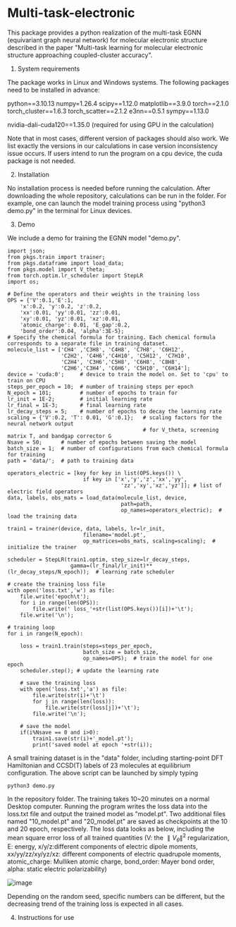 # Multi-task-electronic
This package provides a python realization of the multi-task EGNN (equivariant graph neural network) for molecular electronic structure described in the paper "Multi-task learning for molecular electronic structure approaching coupled-cluster accuracy".

1. System requirements

The package works in Linux and Windows systems. The following packages need to be installed in advance:

python==3.10.13
numpy=1.26.4
scipy==1.12.0
matplotlib==3.9.0
torch==2.1.0
torch_cluster==1.6.3
torch_scatter==2.1.2
e3nn==0.5.1
sympy==1.13.0

nvidia-dali-cuda120==1.35.0  (required for using GPU in the calculation)

Note that in most cases, different version of packages should also work. We list exactly the versions in our calculations in case version inconsistency issue occurs. If users intend to run the program on a cpu device, the cuda package is not needed.

2. Installation

No installation process is needed before running the calculation. After downloading the whole repository, calculations can be run in the folder. 
For example, one can launch the model training process using "python3 demo.py" in the terminal for Linux devices. 

3. Demo

We include a demo for training the EGNN model "demo.py". 
```
import json;
from pkgs.train import trainer;
from pkgs.dataframe import load_data;
from pkgs.model import V_theta;
from torch.optim.lr_scheduler import StepLR
import os;

# Define the operators and their weights in the training loss
OPS = {'V':0.1,'E':1,
    'x':0.2, 'y':0.2, 'z':0.2,
    'xx':0.01, 'yy':0.01, 'zz':0.01,
    'xy':0.01, 'yz':0.01, 'xz':0.01,
    'atomic_charge': 0.01, 'E_gap':0.2,
    'bond_order':0.04, 'alpha':3E-5};
# Specify the chemical formula for training. Each chemical formula corresponds to a separate file in training dataset.
molecule_list = ['CH4' ,'C3H8', 'C4H8', 'C7H8', 'C6H12',
                 'C2H2', 'C4H6','C4H10', 'C5H12', 'C7H10',
                 'C2H4', 'C3H6','C5H8', 'C6H8', 'C8H8',
                 'C2H6','C3H4', 'C6H6', 'C5H10', 'C6H14'];
device = 'cuda:0';     # device to train the model on. Set to 'cpu' to train on CPU
steps_per_epoch = 10;  # number of training steps per epoch
N_epoch = 101;         # number of epochs to train for
lr_init = 1E-2;        # initial learning rate
lr_final = 1E-3;       # final learning rate
lr_decay_steps = 5;    # number of epochs to decay the learning rate  
scaling = {'V':0.2, 'T': 0.01, 'G':0.1};   # scaling factors for the neural network output
                                           # for V_theta, screening matrix T, and bandgap corrector G
Nsave = 50;      # number of epochs between saving the model
batch_size = 1;  # number of configurations from each chemical formula for training
path = 'data/';  # path to training data

operators_electric = [key for key in list(OPS.keys()) \
                        if key in ['x','y','z','xx','yy',
                                    'zz','xy','xz','yz']]; # list of electric field operators
data, labels, obs_mats = load_data(molecule_list, device, 
                                    path=path,
                                    op_names=operators_electric);  # load the training data

train1 = trainer(device, data, labels, lr=lr_init,
                        filename='model.pt',
                        op_matrices=obs_mats, scaling=scaling);  # initialize the trainer

scheduler = StepLR(train1.optim, step_size=lr_decay_steps,
                    gamma=(lr_final/lr_init)**(lr_decay_steps/N_epoch));  # learning rate scheduler

# create the training loss file
with open('loss.txt','w') as file:
    file.write('epoch\t');
    for i in range(len(OPS)):
        file.write(' loss_'+str(list(OPS.keys())[i])+'\t');
    file.write('\n');

# training loop
for i in range(N_epoch):
    
    loss = train1.train(steps=steps_per_epoch,
                        batch_size = batch_size,
                        op_names=OPS);  # train the model for one epoch
    scheduler.step(); # update the learning rate

    # save the training loss
    with open('loss.txt','a') as file:
        file.write(str(i)+'\t')
        for j in range(len(loss)):
            file.write(str(loss[j])+'\t');
        file.write('\n');
        
    # save the model
    if(i%Nsave == 0 and i>0):
        train1.save(str(i)+'_model.pt');
        print('saved model at epoch '+str(i));
```
A small training dataset is in the "data" folder, including starting-point DFT Hamiltonian and CCSD(T) labels of 23 molecules at equilibrium configuration. The above script can be launched by simply typing 
```
python3 demo.py
```
In the repository folder. The training takes 10~20 minutes on a normal Desktop computer. Running the program writes the loss data into the loss.txt file and output the trained model as "model.pt". Two additional files named "10_model.pt" and "20_model.pt" are saved as checkpoints at the 10 and 20 epoch, respectively. The loss data looks as below, including the mean square error loss of all trained quantities (V: the $\parallel V_\theta\parallel^2$ regularization, E: energy, x/y/z:different components of electric dipole moments, xx/yy/zz/xy/yz/xz: different components of electric quadrupole moments, atomic_charge: Mulliken atomic charge, bond_order: Mayer bond order, alpha: static electric polarizability)

![image](https://github.com/user-attachments/assets/5570cdf5-5e0e-4249-9e1e-78ec303cca98)

Depending on the random seed, specific numbers can be different, but the decreasing trend of the training loss is expected in all cases.

4. Instructions for use

